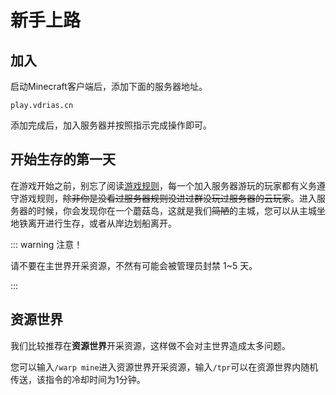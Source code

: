 # 新手上路

## 加入

启动Minecraft客户端后，添加下面的服务器地址。

```
play.vdrias.cn
```
添加完成后，加入服务器并按照指示完成操作即可。

## 开始生存的第一天

在游戏开始之前，别忘了阅读[游戏规则](/rules)，每一个加入服务器游玩的玩家都有义务遵守游戏规则，~~除非你是没看过服务器规则没进过群没玩过服务器的云玩家~~。进入服务器的时候，你会发现你在一个蘑菇岛，这就是我们~~简陋~~的主城，您可以从主城坐地铁离开进行生存，或者从岸边划船离开。

::: warning 注意！

请不要在主世界开采资源，不然有可能会被管理员封禁 1~5 天。

:::

## 资源世界

我们比较推荐在**资源世界**开采资源，这样做不会对主世界造成太多问题。

您可以输入`/warp mine`进入资源世界开采资源，输入`/tpr`可以在资源世界内随机传送，该指令的冷却时间为1分钟。
